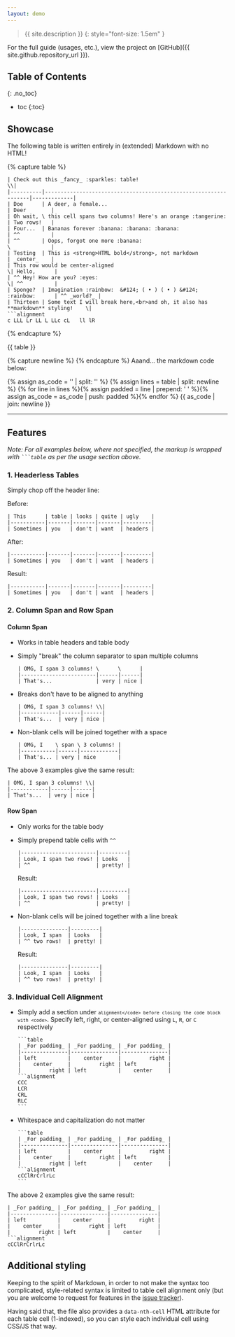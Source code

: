 ```yaml
---
layout: demo
---
```

<!-- markdownlint-disable-file first-line-h1 -->
<!-- markdownlint-disable-file blanks-around-fences -->

> {{ site.description }}
{: style="font-size: 1.5em" }

For the full guide (usages, etc.), view the project on [GitHub]({{ site.github.repository_url }}).

<!-- markdownlint-disable-next-line blanks-around-headers -->
## Table of Contents
{: .no_toc}

* toc
{:toc}

## Showcase

The following table is written entirely in (extended) Markdown with no HTML!

{% capture table %}
```table
| Check out this _fancy_ :sparkles: table!                                               \\|
|----------|-----------------------------------------------------------------|-------------|
| Doe      | A deer, a female...                                             | Deer        |
| Oh wait, \ this cell spans two columns! Here's an orange :tangerine:       | Two rows!   |
| Four...  | Bananas forever :banana: :banana: :banana:                      | ^^          |
| ^^       | Oops, forgot one more :banana:                                  \             |
| Testing  | This is <strong>HTML bold</strong>, not markdown                | _center_    |
| This row would be center-aligned                                          \| Hello,      |
| ^^ Hey! How are you? :eyes:                                               \| ^^          |
| Sponge?  | Imagination :rainbow:  &#124; ( • ) ( • ) &#124; :rainbow:      | ^^ _world?_ |
| Thirteen | Some text I will break here,<br>and oh, it also has **markdown** styling!    \|
```alignment
c LLL Lr LL L LLc cL   ll lR
```

{% endcapture %}

{{ table }}

{% capture newline %}
{% endcapture %}
Aaand... the markdown code below:

{% assign as_code = '' | split: '' %}
{% assign lines = table | split: newline %}
{% for line in lines %}{% assign padded = line | prepend: '    ' %}{% assign as_code = as_code | push: padded %}{% endfor %}
{{ as_code | join: newline }}

---

## Features

<!-- markdownlint-disable-next-line no-inline-html -->
_Note: For all examples below, where not specified, the markup is wrapped with <code>```table</code> as per the usage section above._

### 1. Headerless Tables

Simply chop off the header line:

Before:

```text
| This      | table | looks | quite | ugly    |
|-----------|-------|-------|-------|---------|
| Sometimes | you   | don't | want  | headers |
```

After:

```text
|-----------|-------|-------|-------|---------|
| Sometimes | you   | don't | want  | headers |
```

Result:

```table
|-----------|-------|-------|-------|---------|
| Sometimes | you   | don't | want  | headers |
```

### 2. Column Span and Row Span

#### Column Span

* Works in table headers and table body
* Simply "break" the column separator to span multiple columns

  ```text
  | OMG, I span 3 columns! \      \      |
  |------------------------|------|------|
  | That's...              | very | nice |
  ```

* Breaks don't have to be aligned to anything

  ```text
  | OMG, I span 3 columns! \\|
  |------------|------|------|
  | That's...  | very | nice |
  ```

* Non-blank cells will be joined together with a space

  ```text
  | OMG, I    \ span \ 3 columns! |
  |-----------|------|------------|
  | That's... | very | nice       |
  ```

The above 3 examples give the same result:

```table
| OMG, I span 3 columns! \\|
|------------|------|------|
| That's...  | very | nice |
```

#### Row Span

* Only works for the table body

* Simply prepend table cells with `^^`

  ```text
  |------------------------|---------|
  | Look, I span two rows! | Looks   |
  | ^^                     | pretty! |
  ```

  Result:

  ```table
  |------------------------|---------|
  | Look, I span two rows! | Looks   |
  | ^^                     | pretty! |
  ```

* Non-blank cells will be joined together with a line break

  ```text
  |---------------|---------|
  | Look, I span  | Looks   |
  | ^^ two rows!  | pretty! |
  ```

  Result:

  ```table
  |---------------|---------|
  | Look, I span  | Looks   |
  | ^^ two rows!  | pretty! |
  ```

### 3. Individual Cell Alignment

<!-- markdownlint-disable-next-line no-inline-html -->
* Simply add a section under <code>```alignment</code> before closing the code block with <code>```</code>. Specify left, right, or center-aligned using `L`, `R`, or `C` respectively

      ```table
      | _For padding_ | _For padding_ | _For padding_ |
      |---------------|---------------|---------------|
      | left          |    center     |         right |
      |    center     |         right | left          |
      |         right | left          |    center     |
      ```alignment
      CCC
      LCR
      CRL
      RLC
      ```

* Whitespace and capitalization do not matter

      ```table
      | _For padding_ | _For padding_ | _For padding_ |
      |---------------|---------------|---------------|
      | left          |    center     |         right |
      |    center     |         right | left          |
      |         right | left          |    center     |
      ```alignment
      cCClRrCrlrLc
      ```

The above 2 examples give the same result:

```table
| _For padding_ | _For padding_ | _For padding_ |
|---------------|---------------|---------------|
| left          |    center     |         right |
|    center     |         right | left          |
|         right | left          |    center     |
```alignment
cCClRrCrlrLc
```

## Additional styling

Keeping to the spirit of Markdown, in order to not make the syntax too complicated, style-related syntax is limited to table cell alignment only (but you are welcome to request for features in the [issue tracker](https://github.com/RichDom2185/jekyll-fancy-tables/issues)).

Having said that, the file also provides a `data-nth-cell` HTML attribute for each table cell (1-indexed), so you can style each individual cell using CSS/JS that way.

